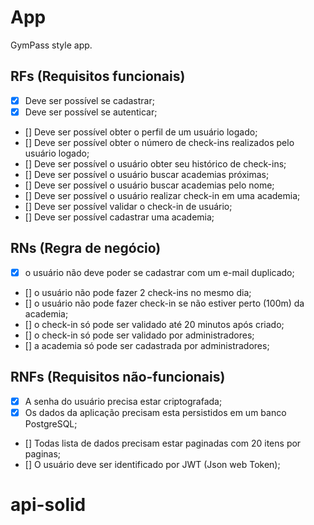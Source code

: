 # App

GymPass style app.

## RFs (Requisitos funcionais)

- [x] Deve ser possível se cadastrar;
- [x] Deve ser possível se autenticar;
- [] Deve ser possível obter o perfil de um usuário logado;
- [] Deve ser possível obter o número de check-ins realizados pelo usuário logado;
- [] Deve ser possível o usuário obter seu histórico de check-ins;
- [] Deve ser possível o usuário buscar academias próximas;
- [] Deve ser possível o usuário buscar academias pelo nome;
- [] Deve ser possível o usuário realizar check-in em uma academia;
- [] Deve ser possível validar o check-in de usuário;
- [] Deve ser possível cadastrar uma academia;

## RNs (Regra de negócio)

- [x] o usuário não deve poder se cadastrar com um e-mail duplicado;
- [] o usuário não pode fazer 2 check-ins no mesmo dia;
- [] o usuário não pode fazer check-in se não estiver perto (100m) da academia;
- [] o check-in só pode ser validado até 20 minutos após criado;
- [] o check-in só pode ser validado por administradores;
- [] a academia só pode ser cadastrada por administradores;

## RNFs (Requisitos não-funcionais)

- [x] A senha do usuário precisa estar criptografada;
- [x] Os dados da aplicação precisam esta persistidos em um banco PostgreSQL;
- [] Todas lista de dados precisam estar paginadas com 20 itens por paginas;
- [] O usuário deve ser identificado por JWT (Json web Token);

# api-solid
